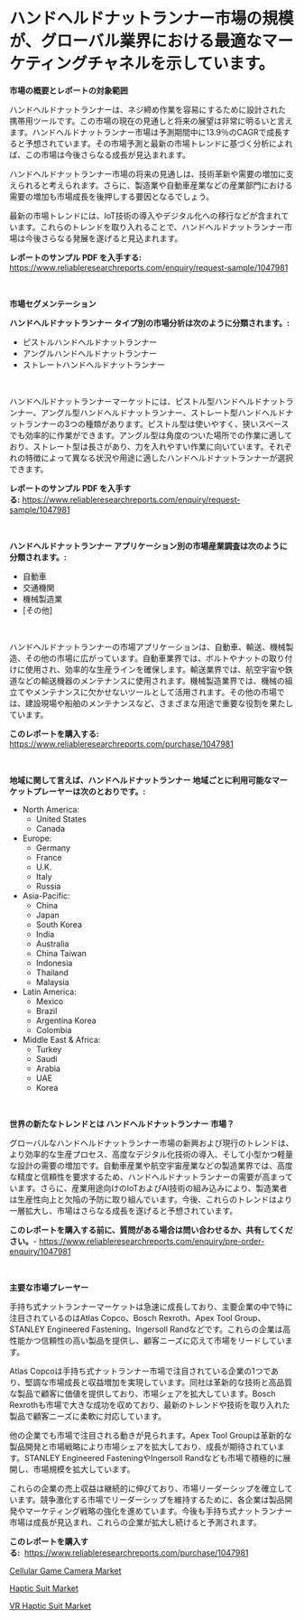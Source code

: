<p><h1>ハンドヘルドナットランナー市場の規模が、グローバル業界における最適なマーケティングチャネルを示しています。</h1></p><p><strong>市場の概要とレポートの対象範囲</strong></p>
<p><p>ハンドヘルドナットランナーは、ネジ締め作業を容易にするために設計された携帯用ツールです。この市場の現在の見通しと将来の展望は非常に明るいと言えます。ハンドヘルドナットランナー市場は予測期間中に13.9％のCAGRで成長すると予想されています。その市場予測と最新の市場トレンドに基づく分析によれば、この市場は今後さらなる成長が見込まれます。</p><p>ハンドヘルドナットランナー市場の将来の見通しは、技術革新や需要の増加に支えられると考えられます。さらに、製造業や自動車産業などの産業部門における需要の増加も市場成長を後押しする要因となるでしょう。</p><p>最新の市場トレンドには、IoT技術の導入やデジタル化への移行などが含まれています。これらのトレンドを取り入れることで、ハンドヘルドナットランナー市場は今後さらなる発展を遂げると見込まれます。</p></p>
<p><strong>レポートのサンプル PDF を入手する:</strong> <a href="https://www.reliableresearchreports.com/enquiry/request-sample/1047981">https://www.reliableresearchreports.com/enquiry/request-sample/1047981</a></p>
<p>&nbsp;</p>
<p><strong>市場セグメンテーション</strong></p>
<p><strong>ハンドヘルドナットランナー タイプ別の市場分析は次のように分類されます。:</strong></p>
<p><ul><li>ピストルハンドヘルドナットランナー</li><li>アングルハンドヘルドナットランナー</li><li>ストレートハンドヘルドナットランナー</li></ul></p>
<p>&nbsp;</p>
<p><p>ハンドヘルドナットランナーマーケットには、ピストル型ハンドヘルドナットランナー、アングル型ハンドヘルドナットランナー、ストレート型ハンドヘルドナットランナーの3つの種類があります。ピストル型は使いやすく、狭いスペースでも効率的に作業ができます。アングル型は角度のついた場所での作業に適しており、ストレート型は長さがあり、力を入れやすい作業に向いています。それぞれの特徴によって異なる状況や用途に適したハンドヘルドナットランナーが選択できます。</p></p>
<p><strong>レポートのサンプル PDF を入手する:</strong>&nbsp;<a href="https://www.reliableresearchreports.com/enquiry/request-sample/1047981">https://www.reliableresearchreports.com/enquiry/request-sample/1047981</a></p>
<p>&nbsp;</p>
<p><strong> ハンドヘルドナットランナー アプリケーション別の市場産業調査は次のように分類されます。:</strong></p>
<p><ul><li>自動車</li><li>交通機関</li><li>機械製造業</li><li>[その他]</li></ul></p>
<p>&nbsp;</p>
<p><p>ハンドヘルドナットランナーの市場アプリケーションは、自動車、輸送、機械製造、その他の市場に広がっています。自動車業界では、ボルトやナットの取り付けに使用され、効率的な生産ラインを確保します。輸送業界では、航空宇宙や鉄道などの輸送機器のメンテナンスに使用されます。機械製造業界では、機械の組立てやメンテナンスに欠かせないツールとして活用されます。その他の市場では、建設現場や船舶のメンテナンスなど、さまざまな用途で重要な役割を果たしています。</p></p>
<p><strong>このレポートを購入する:</strong>&nbsp; <a href="https://www.reliableresearchreports.com/purchase/1047981">https://www.reliableresearchreports.com/purchase/1047981</a></p>
<p>&nbsp;</p>
<p><strong>地域に関して言えば、ハンドヘルドナットランナー 地域ごとに利用可能なマーケットプレーヤーは次のとおりです。:</strong></p>
<p><ul>
    <li>
        North America:
        <ul>
            <li>United States</li>
            <li>Canada</li>
        </ul>
    </li>
    <li>
        Europe:
        <ul>
            <li>Germany</li>
            <li>France</li>
            <li>U.K.</li>
            <li>Italy</li>
            <li>Russia</li>
        </ul>
    </li>
    <li>
        Asia-Pacific:
        <ul>
            <li>China</li>
            <li>Japan</li>
            <li>South Korea</li>
            <li>India</li>
            <li>Australia</li>
            <li>China Taiwan</li>
            <li>Indonesia</li>
            <li>Thailand</li>
            <li>Malaysia</li>
        </ul>
    </li>
    <li>
        Latin America:
        <ul>
            <li>Mexico</li>
            <li>Brazil</li>
            <li>Argentina Korea</li>
            <li>Colombia</li>
        </ul>
    </li>
    <li>
        Middle East & Africa:
        <ul>
            <li>Turkey</li>
            <li>Saudi</li>
            <li>Arabia</li>
            <li>UAE</li>
            <li>Korea</li>
        </ul>
    </li>
    </ul></p>
<p>&nbsp;</p>
<p><strong>世界の新たなトレンドとは ハンドヘルドナットランナー 市場？</strong></p>
<p><p>グローバルなハンドヘルドナットランナー市場の新興および現行のトレンドは、より効率的な生産プロセス、高度なデジタル化技術の導入、そして小型かつ軽量な設計の需要の増加です。自動車産業や航空宇宙産業などの製造業界では、高度な精度と信頼性を要求するため、ハンドヘルドナットランナーの需要が高まっています。さらに、産業用途向けのIoTおよびAI技術の組み込みにより、製造業者は生産性向上と欠陥の予防に取り組んでいます。今後、これらのトレンドはより一層拡大し、市場はさらなる成長を遂げると予想されています。</p></p>
<p><strong>このレポートを購入する前に、質問がある場合は問い合わせるか、共有してください。</strong>- <a href="https://www.reliableresearchreports.com/enquiry/pre-order-enquiry/1047981">https://www.reliableresearchreports.com/enquiry/pre-order-enquiry/1047981</a></p>
<p>&nbsp;</p>
<p><strong>主要な市場プレーヤー</strong></p>
<p><p>手持ち式ナットランナーマーケットは急速に成長しており、主要企業の中で特に注目されているのはAtlas Copco、Bosch Rexroth、Apex Tool Group、STANLEY Engineered Fastening、Ingersoll Randなどです。これらの企業は高性能かつ信頼性の高い製品を提供し、顧客ニーズに応えて市場をリードしています。</p><p>Atlas Copcoは手持ち式ナットランナー市場で注目されている企業の1つであり、堅調な市場成長と収益増加を実現しています。同社は革新的な技術と高品質な製品で顧客に価値を提供しており、市場シェアを拡大しています。Bosch Rexrothも市場で大きな成功を収めており、最新のトレンドや技術を取り入れた製品で顧客ニーズに柔軟に対応しています。</p><p>他の企業でも市場で注目される動きが見られます。Apex Tool Groupは革新的な製品開発と市場戦略により市場シェアを拡大しており、成長が期待されています。STANLEY Engineered FasteningやIngersoll Randなども市場で積極的に展開し、市場規模を拡大しています。</p><p>これらの企業の売上収益は継続的に伸びており、市場リーダーシップを確立しています。競争激化する市場でリーダーシップを維持するために、各企業は製品開発やマーケティング戦略の強化を進めています。今後も手持ち式ナットランナー市場は成長が見込まれ、これらの企業が拡大し続けると予測されます。</p></p>
<p><strong>このレポートを購入する:</strong>&nbsp;&nbsp;<a href="https://www.reliableresearchreports.com/purchase/1047981">https://www.reliableresearchreports.com/purchase/1047981</a></p>
<p><p><a href="https://github.com/Sinjinluong3e0awx2m195k76/Market-Research-Report-List-1/blob/main/cellular-game-camera-market.md">Cellular Game Camera Market</a></p><p><a href="https://github.com/beatblasta/Market-Research-Report-List-2/blob/main/haptic-suit-market.md">Haptic Suit Market</a></p><p><a href="https://github.com/shotows/Market-Research-Report-List-1/blob/main/vr-haptic-suit-market.md">VR Haptic Suit Market</a></p></p>
